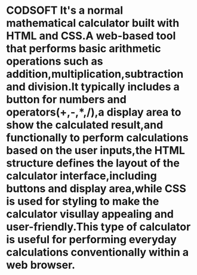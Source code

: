 # CODSOFT It's a normal mathematical calculator built with HTML and CSS.A web-based tool that performs basic arithmetic operations such as addition,multiplication,subtraction and division.It typically includes a button for numbers and operators(+,-,*,/),a display area to show the calculated result,and functionally to perform calculations based on the user inputs,the HTML structure defines the layout of the calculator interface,including buttons and display area,while CSS is used for styling to make the calculator visullay appealing and user-friendly.This type of calculator is useful for performing everyday calculations conventionally within a web browser.  

